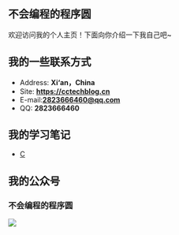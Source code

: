 ## 不会编程的程序圆

欢迎访问我的个人主页！下面向你介绍一下我自己吧~

<!-- slide -->

## 我的一些联系方式

<!-- slide vertical=true -->

- Address: **Xi‘an，China**
- Site: **<https://cctechblog.cn>**
- E-mail:**2823666460@qq.com**
- QQ: **2823666460**

<!-- slide -->

## 我的学习笔记

<!-- slide vertical=true -->

- [C](https://github.com/hairrrrr/C-CrashCourse)

<!-- slide -->

## 我的公众号

<!-- slide vertical=true -->



### 不会编程的程序圆



![](https://hairrrrr.github.io/assets/2020-06-04-04.jpg)



<!-- slide -->